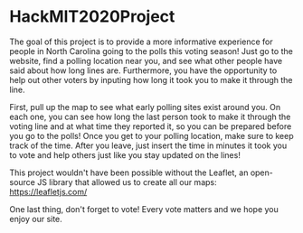 # HackMIT2020Project
The goal of this project is to provide a more informative experience for people in North Carolina going to the polls this voting season! Just go to the website, find a polling location near you, and see what other people have said about how long lines are. Furthermore, you have the opportunity to help out other voters by inputing how long it took you to make it through the line.

First, pull up the map to see what early polling sites exist around you. On each one, you can see how long the last person took to make it through the voting line and at what time they reported it, so you can be prepared before you go to the polls! Once you get to your polling location, make sure to keep track of the time. After you leave, just insert the time in minutes it took you to vote and help others just like you stay updated on the lines!

This project wouldn't have been possible without the Leaflet, an open-source JS library that allowed us to create all our maps: https://leafletjs.com/

One last thing, don't forget to vote! Every vote matters and we hope you enjoy our site.
